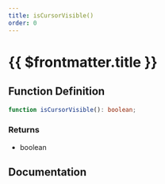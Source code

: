 ```yaml
---
title: isCursorVisible()
order: 0
---
```


# {{ $frontmatter.title }}

## Function Definition

```ts
function isCursorVisible(): boolean;
```

### Returns

* boolean

## Documentation

<!--@include: ./parts/isCursorVisible.md-->
